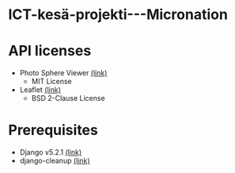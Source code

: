 # ICT-kesä-projekti---Micronation

# API licenses
- Photo Sphere Viewer [(link)](https://github.com/mistic100/Photo-Sphere-Viewer?tab=MIT-1-ov-file)
	- MIT License
- Leaflet [(link)](https://github.com/Leaflet/Leaflet?tab=BSD-2-Clause-1-ov-file)
	- BSD 2-Clause License

# Prerequisites
- Django v5.2.1 [(link)](https://www.djangoproject.com/)
- django-cleanup [(link)](https://pypi.org/project/django-cleanup/)
